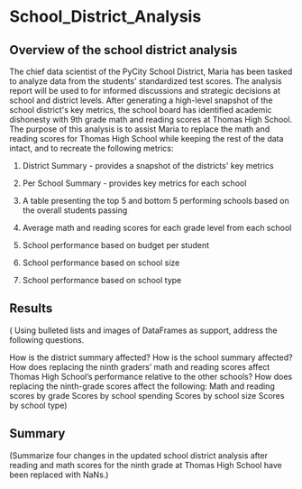 # School_District_Analysis
## Overview of the school district analysis
The chief data scientist of the PyCity School District, Maria has been tasked to analyze data from the students' standardized test scores. The analysis report will be used to for informed discussions and strategic decisions at school and district levels. After generating a high-level snapshot of the school district's key metrics, the school board has identified academic dishonesty with 9th grade math and reading scores at Thomas High School. The purpose of this analysis is to assist Maria to replace the math and reading scores for Thomas High School while keeping the rest of the data intact, and to recreate the following metrics:
1. District Summary - provides a snapshot of the districts' key metrics

2. Per School Summary - provides key metrics for each school

3. A table presenting the top 5 and bottom 5 performing schools based on the overall students passing

4. Average math and reading scores for each grade level from each school

5. School performance based on budget per student

6. School performance based on school size

7. School performance based on school type







## Results
( Using bulleted lists and images of DataFrames as support, address the following questions.

How is the district summary affected?
How is the school summary affected?
How does replacing the ninth graders’ math and reading scores affect Thomas High School’s performance relative to the other schools?
How does replacing the ninth-grade scores affect the following:
Math and reading scores by grade
Scores by school spending
Scores by school size
Scores by school type)




## Summary
(Summarize four changes in the updated school district analysis after reading and math scores for the ninth grade at Thomas High School have been replaced with NaNs.)
